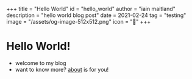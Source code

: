 +++
title = "Hello World"
id = "hello_world"
author = "iain maitland"
description = "hello world blog post"
date = 2021-02-24
tag = "testing"
image = "/assets/og-image-512x512.png"
icon = "🧃"
+++

# Hello World!
- welcome to my blog
- want to know more? [about](/about) is for you!

